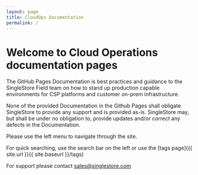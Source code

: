 ```yaml
---
layout: page
title: CloudOps Documentation
permalink: /
---
```


# Welcome to Cloud Operations documentation pages

The GitHub Pages Documentation is best practices and guidance to the SingleStore Field team on how to stand up production capable environments for CSP platforms and customer on-prem infrastructure.


None of the provided Documentation in the Github Pages shall obligate SingleStore to provide any support and is provided as-is. SingleStore may, but shall be under no obligation to, provide updates and/or correct any defects in the Documentation.


Please use the left menu to navigate through the site.

For quick searching, use the search bar on the left or use the [tags page]({{ site.url }}{{ site.baseurl }}/tags)


For support please contact <sales@singlestore.com>

<!--[Open an issue]({{ site.repo }}/issues) a-->
